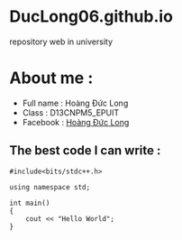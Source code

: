 # DucLong06.github.io
 repository web in university
# About me :
  - Full name : Hoàng Đức Long
  - Class : D13CNPM5_EPUIT
  - Facebook : [Hoàng Đức Long](https://www.facebook.com/duclong2k)
  
## The best code I can write :
 ```
 #include<bits/stdc++.h>
 
 using namespace std;
 
 int main()
 {
     cout << "Hello World";
 }
 ```
